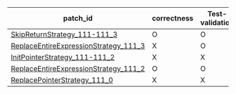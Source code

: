  | patch_id |correctness |Test-validation |NPEX-validation |
 |--- | --- | --- | --- | 
 | [SkipReturnStrategy_111-111_3](./patches/SkipReturnStrategy_111-111_3/patch.java#L112) | O | O | O | 
 | [ReplaceEntireExpressionStrategy_111_3](./patches/ReplaceEntireExpressionStrategy_111_3/patch.java#L112) | X | O | X | 
 | [InitPointerStrategy_111-111_2](./patches/InitPointerStrategy_111-111_2/patch.java#L112) | X | X | X | 
 | [ReplaceEntireExpressionStrategy_111_2](./patches/ReplaceEntireExpressionStrategy_111_2/patch.java#L112) | O | O | O | 
 | [ReplacePointerStrategy_111_0](./patches/ReplacePointerStrategy_111_0/patch.java#L112) | X | X | X | 
